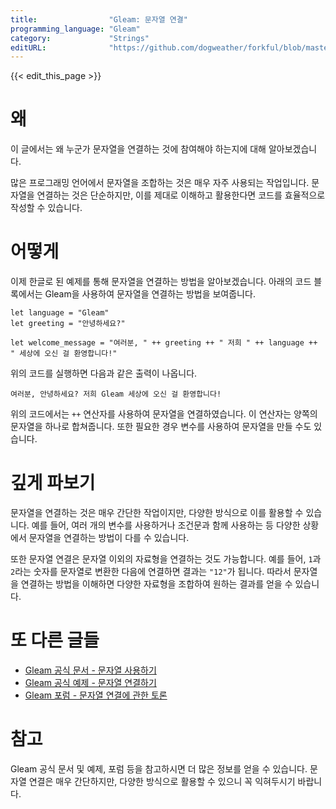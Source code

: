 ```yaml
---
title:                "Gleam: 문자열 연결"
programming_language: "Gleam"
category:             "Strings"
editURL:              "https://github.com/dogweather/forkful/blob/master/content/ko/gleam/concatenating-strings.md"
---
```


{{< edit_this_page >}}

# 왜
이 글에서는 왜 누군가 문자열을 연결하는 것에 참여해야 하는지에 대해 알아보겠습니다. 

많은 프로그래밍 언어에서 문자열을 조합하는 것은 매우 자주 사용되는 작업입니다. 문자열을 연결하는 것은 단순하지만, 이를 제대로 이해하고 활용한다면 코드를 효율적으로 작성할 수 있습니다. 

# 어떻게
이제 한글로 된 예제를 통해 문자열을 연결하는 방법을 알아보겠습니다. 아래의 코드 블록에서는 Gleam을 사용하여 문자열을 연결하는 방법을 보여줍니다. 

```Gleam
let language = "Gleam"
let greeting = "안녕하세요?"

let welcome_message = "여러분, " ++ greeting ++ " 저희 " ++ language ++ " 세상에 오신 걸 환영합니다!"
```

위의 코드를 실행하면 다음과 같은 출력이 나옵니다. 

```
여러분, 안녕하세요? 저희 Gleam 세상에 오신 걸 환영합니다!
```

위의 코드에서는 `++` 연산자를 사용하여 문자열을 연결하였습니다. 이 연산자는 양쪽의 문자열을 하나로 합쳐줍니다. 또한 필요한 경우 변수를 사용하여 문자열을 만들 수도 있습니다. 

# 깊게 파보기
문자열을 연결하는 것은 매우 간단한 작업이지만, 다양한 방식으로 이를 활용할 수 있습니다. 예를 들어, 여러 개의 변수를 사용하거나 조건문과 함께 사용하는 등 다양한 상황에서 문자열을 연결하는 방법이 다를 수 있습니다. 

또한 문자열 연결은 문자열 이외의 자료형을 연결하는 것도 가능합니다. 예를 들어, `1`과 `2`라는 숫자를 문자열로 변환한 다음에 연결하면 결과는 `"12"`가 됩니다. 따라서 문자열을 연결하는 방법을 이해하면 다양한 자료형을 조합하여 원하는 결과를 얻을 수 있습니다. 

# 또 다른 글들
- [Gleam 공식 문서 - 문자열 사용하기](https://gleam.run/documentation/guide/strings.html)
- [Gleam 공식 예제 - 문자열 연결하기](https://gleam.run/documentation/getting-started/concatenating-strings.html)
- [Gleam 포럼 - 문자열 연결에 관한 토론](https://gleam.run/discuss/t/concatenation-in-gleam/294) 

# 참고
Gleam 공식 문서 및 예제, 포럼 등을 참고하시면 더 많은 정보를 얻을 수 있습니다. 문자열 연결은 매우 간단하지만, 다양한 방식으로 활용할 수 있으니 꼭 익혀두시기 바랍니다.